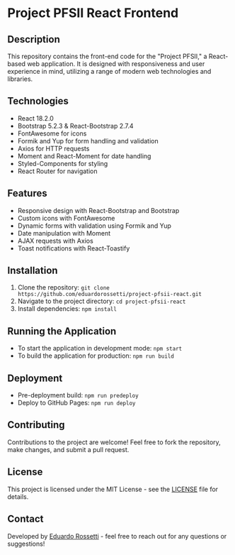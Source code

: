 # Project PFSII React Frontend

## Description
This repository contains the front-end code for the "Project PFSII," a React-based web application. It is designed with responsiveness and user experience in mind, utilizing a range of modern web technologies and libraries.

## Technologies
- React 18.2.0
- Bootstrap 5.2.3 & React-Bootstrap 2.7.4
- FontAwesome for icons
- Formik and Yup for form handling and validation
- Axios for HTTP requests
- Moment and React-Moment for date handling
- Styled-Components for styling
- React Router for navigation

## Features
- Responsive design with React-Bootstrap and Bootstrap
- Custom icons with FontAwesome
- Dynamic forms with validation using Formik and Yup
- Date manipulation with Moment
- AJAX requests with Axios
- Toast notifications with React-Toastify

## Installation
1. Clone the repository: `git clone https://github.com/eduardorossetti/project-pfsii-react.git`
2. Navigate to the project directory: `cd project-pfsii-react`
3. Install dependencies: `npm install`

## Running the Application
- To start the application in development mode: `npm start`
- To build the application for production: `npm run build`

## Deployment
- Pre-deployment build: `npm run predeploy`
- Deploy to GitHub Pages: `npm run deploy`

## Contributing
Contributions to the project are welcome! Feel free to fork the repository, make changes, and submit a pull request.

## License
This project is licensed under the MIT License - see the [LICENSE](LICENSE) file for details.

## Contact
Developed by [Eduardo Rossetti](https://github.com/eduardorossetti) - feel free to reach out for any questions or suggestions!
